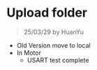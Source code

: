 # Upload folder
> 25/03/29 by HuanYu
* Old Version move to local
* In Motor
  * USART test complete
